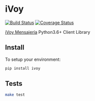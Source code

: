 # iVoy

[![Build Status](https://travis-ci.com/cuenca-mx/ivoy-python.svg?token=KUPW5wq7zSydeEVhVfVe&branch=master)](https://travis-ci.com/cuenca-mx/ivoy-python)
[![Coverage Status](https://coveralls.io/repos/github/cuenca-mx/ivoy-python/badge.svg?branch=master&t=VaY2TA)](https://coveralls.io/github/cuenca-mx/ivoy-python?branch=master)

[iVoy Mensajería](https://ivoy.mx) Python3.6+ Client Library

## Install

To setup your environment:

```bash
pip install ivoy
```

## Tests

```bash
make test
```